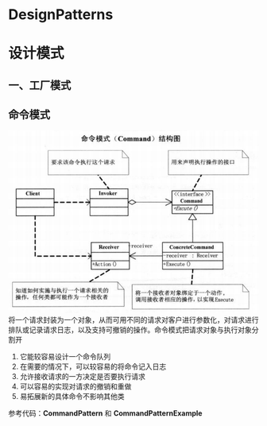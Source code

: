 ﻿# DesignPatterns
# 设计模式
## 一、工厂模式


## 命令模式
![命令模式](https://github.com/WarZhan/DesignPatterns/blob/master/Image/13_01.png)  
将一个请求封装为一个对象，从而可用不同的请求对客户进行参数化，对请求进行排队或记录请求日志，以及支持可撤销的操作。命令模式把请求对象与执行对象分割开
1. 它能较容易设计一个命令队列
2. 在需要的情况下，可以较容易的将命令记入日志
3. 允许接收请求的一方决定是否要执行请求
4. 可以容易的实现对请求的撤销和重做
5. 易拓展新的具体命令不影响其他类

参考代码：**CommandPattern** 和 **CommandPatternExample**